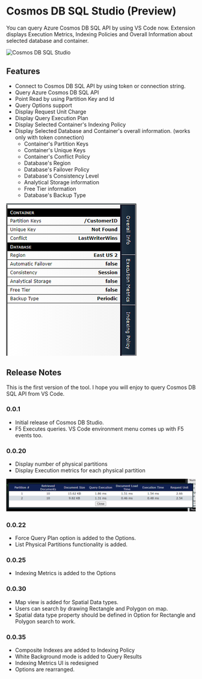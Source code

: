 # Cosmos DB SQL Studio (Preview)

You can query Azure Cosmos DB SQL API by using VS Code now. Extension displays Execution Metrics, Indexing Policies and Overall Information about selected database and container.

![Cosmos DB SQL Studio](https://github.com/hsavran/CosmosDB/raw/master/azuresqleditor.gif)

## Features

* Connect to Cosmos DB SQL API by using token or connection string.
* Query Azure Cosmos DB SQL API
* Point Read by using Partition Key and Id
* Query Options support
* Display Request Unit Charge
* Display Query Execution Plan
* Display Selected Container's Indexing Policy
* Display Selected Database and Container's overall information. (works only with token connection)
    * Container's Partition Keys
    * Container's Unique Keys
    * Container's Conflict Policy
    * Database's Region
    * Database's Failover Policy
    * Database's Consistency Level
    * Analytical Storage information
    * Free Tier information
    * Database's Backup Type

![feature X](https://github.com/hsavran/CosmosDB/raw/master/overall.png)

## Release Notes

This is the first version of the tool. 
I hope you will enjoy to query Cosmos DB SQL API from VS Code.

### 0.0.1

* Initial release of Cosmos DB Studio.
* F5 Executes queries. VS Code environment menu comes up with F5 events too.

### 0.0.20
* Display number of physical partitions
* Display Execution metrics for each physical partition


![feature X](https://raw.githubusercontent.com/hsavran/CosmosDB/master/partmetrics.PNG)

### 0.0.22
* Force Query Plan option is added to the Options.
* List Physical Partitions functionality is added.

### 0.0.25
* Indexing Metrics is added to the Options

### 0.0.30
* Map view is added for Spatial Data types.
* Users can search by drawing Rectangle and Polygon on map.
* Spatial data type property should be defined in Option for Rectangle and Polygon search to work.

### 0.0.35
* Composite Indexes are added to Indexing Policy
* White Background mode is added to Query Results
* Indexing Metrics UI is redesigned
* Options are rearranged.